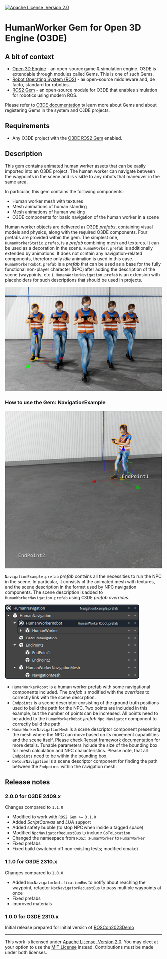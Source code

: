 [![Apache License, Version 2.0][apache_shield]][apache]

# HumanWorker Gem for Open 3D Engine (O3DE)

## A bit of context

* [Open 3D Engine](https:://o3de.org) - an open-source game & simulation engine. O3DE is extendable through modules called Gems. This is one of such Gems.
* [Robot Operating System (ROS)](https://docs.ros.org/en/rolling/index.html) - an open-source middleware and, de facto, standard for robotics.
* [ROS2 Gem](https://github.com/o3de/o3de-extras/tree/development/Gems/ROS2) - an open-source module for O3DE that enables simulation for robotics using modern ROS.

Please refer to [O3DE documentation](https://docs.o3de.org/docs/user-guide/gems/) to learn more about Gems and about registering Gems in the system and O3DE projects.

## Requirements
- Any O3DE project with the [O3DE ROS2 Gem](https://github.com/o3de/o3de-extras/tree/development/Gems/ROS2) enabled.

## Description
This gem contains animated human worker assets that can be easily imported into an O3DE project. The human worker can navigate between the waypoints in the scene and is visible to any robots that maneuver in the same area.

In particular, this gem contains the following components:
- Human worker mesh with textures
- Mesh animations of human standing
- Mesh animations of human walking
- O3DE components for basic navigation of the human worker in a scene

Human worker objects are delivered as O3DE _prefabs_, containing visual models and physics, along with the required O3DE components. Four prefabs are provided within the gem. The simplest one, `HumanWorkerStatic.prefab`, is a _prefab_ combining mesh and textures. It can be used as a decoration in the scene. `HumanWorker.prefab` is additionally extended by animations. It does not contain any navigation-related components, therefore only _idle_ animation is used in this case. `HumanWorkerRobot.prefab` is a _prefab_ that can be used as a base for the fully functional non-player character (NPC) after adding the description of the scene (waypoints, etc.). `HumanWorkerNavigation.prefab` is an extension with placeholders for such descriptions that should be used in projects. 

![](docs/images/gem.png)

### How to use the Gem: NavigationExample
![](docs/images/navigation_example.png)

`NavigationExample.prefab` _prefab_ contains all the necessities to run the NPC in the scene. In particular, it consists of the animated mesh with textures, and the scene description in the format used by NPC navigation components. The scene description is added to `HumanWorkerNavigation.prefab` using O3DE _prefab overrides_.

![](docs/images/navigation_example_prefab.png)

- `HumanWorkerRobot` is a human worker prefab with some navigational components included. The _prefab_ is modified with the _overrides_ to correctly link with the scene description.
- `Endpoints` is a scene descriptor consisting of the ground truth positions used to build the path for the NPC. Two points are included in this example, but the number of points can be increased. All points need to be added to the `HumanWorkerRobot` _prefab_ `Npc Navigator` component to correctly build the path.
- `HumanWorkerNavigationMesh` is a scene descriptor component presenting the mesh where the NPC can move based on its movement capabilities and the scene itself. Please check [Recast framework documentation](https://recastnav.com) for more details. Tunable parameters include the size of the bounding box for mesh calculation and NPC characteristics. Please note, that all `Endpoints` need to be within the bounding box.
- `DetourNavigation` is a scene descriptor component for finding the path between the `Endpoints` within the navigation mesh.

## Release notes
### 2.0.0 for O3DE 2409.x
Changes compared to `1.1.0`
- Modified to work with `ROS2 Gem >= 3.1.0`
- Added _ScriptCanvas_ and _LUA_ support
- Added safety bubble (to stop NPC when inside a tagged space)
- Modified `NpcNavigatorRequestBus` to include `GoToLocation`
- Changed the namespace from `ROS2::HumanWorker` to `HumanWorker`
- Fixed prefabs
- Fixed build (switched off non-existing tests; modified cmake)

### 1.1.0 for O3DE 2310.x
Changes compared to `1.0.0`
- Added `NpcNavigatorNotificationBus` to notify about reaching the waypoint, refactor `NpcNavigatorRequestBus` to pass multiple waypoints at once
- Fixed prefabs
- Improved materials

### 1.0.0 for O3DE 2310.x
Initial release prepared for initial version of [ROSCon2023Demo](https://github.com/RobotecAI/ROSCon2023Demo)

---

This work is licensed under [Apache License, Version 2.0][apache]. You may elect at your option to use the [MIT License][mit] instead. Contributions must be made under both licenses.

[apache]: https://opensource.org/licenses/Apache-2.0
[mit]: https://opensource.org/licenses/MIT
[apache_shield]: https://img.shields.io/badge/License-Apache_2.0-blue.svg